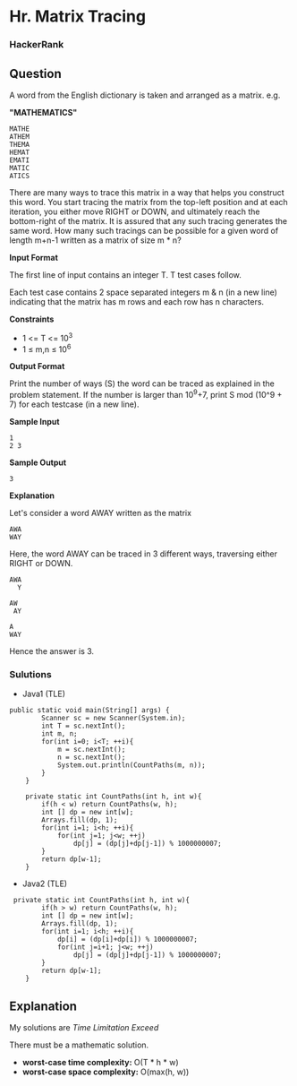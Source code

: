 # Hr. Matrix Tracing

### HackerRank

## Question

A word from the English dictionary is taken and arranged as a matrix. e.g. 

**"MATHEMATICS"**
```
MATHE  
ATHEM  
THEMA  
HEMAT  
EMATI  
MATIC  
ATICS  
```

There are many ways to trace this matrix in a way that helps you construct this word. You start tracing the matrix from the top-left position and at each iteration, you either move RIGHT or DOWN, and ultimately reach the bottom-right of the matrix. It is assured that any such tracing generates the same word. How many such tracings can be possible for a given word of length m+n-1 written as a matrix of size m * n?

**Input Format**

The first line of input contains an integer T. T test cases follow. 

Each test case contains 2 space separated integers m & n (in a new line) indicating that the matrix has m rows and each row has n characters.

**Constraints** 

* 1 <= T <= 10<sup>3</sup>
* 1 ≤ m,n ≤ 10<sup>6</sup>

**Output Format** 

Print the number of ways (S) the word can be traced as explained in the problem statement. If the number is larger than 10<sup>9</sup>+7, 
print S mod (10^9 + 7) for each testcase (in a new line).

**Sample Input**
```
1
2 3
```

**Sample Output**
```
3
```

**Explanation**

Let's consider a word AWAY written as the matrix
```
AWA
WAY
```

Here, the word AWAY can be traced in 3 different ways, traversing either RIGHT or DOWN.
```
AWA
  Y

AW
 AY

A
WAY
```

Hence the answer is 3.

### Sulutions

* Java1 (TLE)
```
public static void main(String[] args) {
        Scanner sc = new Scanner(System.in);
        int T = sc.nextInt();
        int m, n;
        for(int i=0; i<T; ++i){
            m = sc.nextInt();
            n = sc.nextInt();
            System.out.println(CountPaths(m, n));
        }
    }
    
    private static int CountPaths(int h, int w){
        if(h < w) return CountPaths(w, h);
        int [] dp = new int[w];
        Arrays.fill(dp, 1);
        for(int i=1; i<h; ++i){
            for(int j=1; j<w; ++j)
                dp[j] = (dp[j]+dp[j-1]) % 1000000007;
        }
        return dp[w-1];
    }
```

* Java2 (TLE)
```
 private static int CountPaths(int h, int w){
        if(h > w) return CountPaths(w, h);
        int [] dp = new int[w];
        Arrays.fill(dp, 1);
        for(int i=1; i<h; ++i){
            dp[i] = (dp[i]+dp[i]) % 1000000007;
            for(int j=i+1; j<w; ++j)
                dp[j] = (dp[j]+dp[j-1]) % 1000000007;
        }
        return dp[w-1];
    }
```

## Explanation

My solutions are *Time Limitation Exceed*

There must be a mathematic solution.

* **worst-case time complexity:** O(T * h * w)
* **worst-case space complexity:** O(max(h, w))